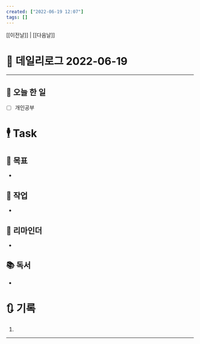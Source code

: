 ```yaml
---
created: ["2022-06-19 12:07"]
tags: []
---
```


[[이전날]] | [[다음날]]

# 📅 데일리로그  2022-06-19
---
## 🔷 오늘 한 일
- [ ] 개인공부


# 🕴 Task
## 🎯 목표
-
 
## 🚀 작업
-
 
## 📕 리마인더
-
 
## 📚 독서
-
 

# 🔃 기록
1. 
---

